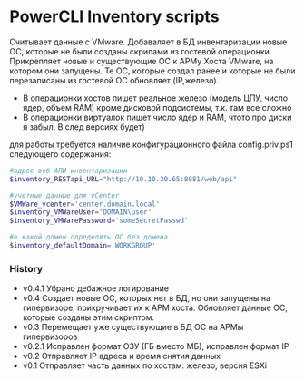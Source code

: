 # PowerCLI Inventory scripts
Считывает данные с VMware. Добаваляет в БД инвентаризации новые ОС, которые не были созданы скрипами из гостевой операционки. Прикрепляет новые и существующие ОС к АРМу Хоста VMware, на котором они запущены. Те ОС, которые создал ранее и которые не были перезаписаны из гостевой ОС обновляет (IP,железо).  
 * В операционки хостов пишет реальное железо (модель ЦПУ, число ядер, объем RAM) кроме дисковой подсистемы, т.к. там все сложно
 * В операционки виртуалок пишет число ядер и RAM, чтото про диски я забыл. В след версиях будет)
 
для работы требуется наличие конфигурационного файла config.priv.ps1 следующего содержания:
```powershell
#адрес веб АПИ инвентаризации
$inventory_RESTapi_URL="http://10.10.30.65:8081/web/api"

#учетные данные для vCenter
$VMWare_vcenter='center.domain.local'
$inventory_VMWareUser='DOMAIN\user'
$inventory_VMWarePassword='someSecretPasswd'

#в какой домен определять ОС без домена
$inventory_defaultDomain='WORKGROUP' 

```
### History
 * v0.4.1 Убрано дебажное логирование
 * v0.4 Создает новые ОС, которых нет в БД, но они запущены на гипервизоре, прикручивает их к АРМ хоста. Обновляет данные ОС, которые созданы этим скриптом.
 * v0.3 Перемещает уже существующие в БД OC на АРМы гипервизоров
 * v0.2.1 Исправлен формат ОЗУ (ГБ вместо МБ), исправлен формат IP
 * v0.2 Отправляет IP адреса и время снятия данных
 * v0.1 Отправляет часть данных по хостам: железо, версия ESXi
